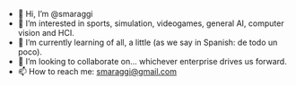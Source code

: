 - 👋 Hi, I’m @smaraggi
- 👀 I’m interested in sports, simulation, videogames, general AI, computer vision and HCI.
- 🌱 I’m currently learning of all, a little (as we say in Spanish: de todo un poco).
- 💞️ I’m looking to collaborate on... whichever enterprise drives us forward.
- 📫 How to reach me: smaraggi@gmail.com

<!---
smaraggi/smaraggi is a ✨ special ✨ repository because its `README.md` (this file) appears on your GitHub profile.
You can click the Preview link to take a look at your changes.
--->
